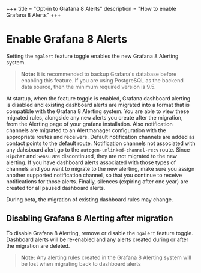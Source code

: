 +++
title = "Opt-in to Grafana 8 Alerts"
description = "How to enable Grafana 8 Alerts"
+++

# Enable Grafana 8 Alerts
Setting the `ngalert` feature toggle enables the new Grafana 8 Alerting system.

>**Note:** It is recommended to backup Grafana's database before enabling this feature. If you are using PostgreSQL as the backend data source, then the minimum required version is 9.5.

At startup, when the feature toggle is enabled, Grafana dashboard alerting is disabled and existing dashboard alerts are migrated into a format that is compatible with the Grafana 8 Alerting system. You are able to view these migrated rules, alongside any new alerts you create after the migration, from the Alerting page of your grafana installation.
Also notification channels are migrated to an Alertmanager configuration with the appropriate routes and receivers. Default notification channels are added as contact points to the default route. Notification channels not associated with any dahsboard alert go to the `autogen-unlinked-channel-recv` route.
Since `Hipchat` and `Sensu` are discontinued, they are not migrated to the new alerting. If you have dashboard alerts associated with those types of channels and you want to migrate to the new alerting, make sure you assign another supported notification channel, so that you continue to receive notifications for those alerts.
Finally, silences (expiring after one year) are created for all paused dashboard alerts.

During beta, the migration of existing dashboard rules may change.

## Disabling Grafana 8 Alerting after migration
To disable Grafana 8 Alerting, remove or disable the `ngalert` feature toggle. Dashboard alerts will be re-enabled and any alerts created during or after the migration are deleted.

>**Note:** Any alerting rules created in the Grafana 8 Alerting system will be lost when migrating back to dashboard alerts
